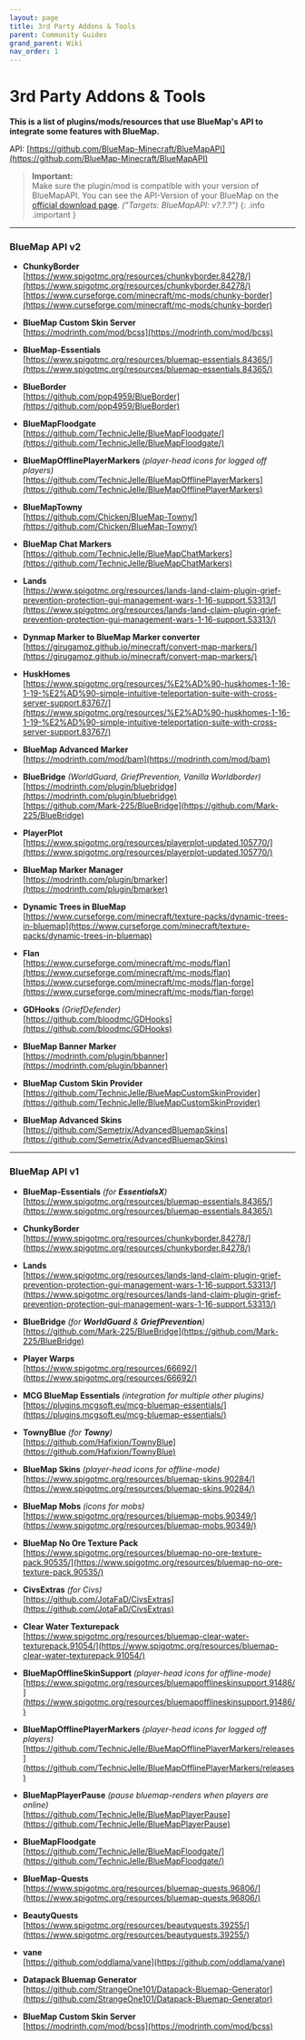 ```yaml
---
layout: page
title: 3rd Party Addons & Tools
parent: Community Guides
grand_parent: Wiki
nav_order: 1
---
```


# 3rd Party Addons & Tools

**This is a list of plugins/mods/resources that use BlueMap's API to integrate some features with BlueMap.**

API: [https://github.com/BlueMap-Minecraft/BlueMapAPI](https://github.com/BlueMap-Minecraft/BlueMapAPI)

> **Important:**<br>
> Make sure the plugin/mod is compatible with your version of BlueMapAPI. You can see the API-Version of your BlueMap
> on the [official download page](https://github.com/BlueMap-Minecraft/BlueMap/releases/latest). *("Targets: BlueMapAPI: v?.?.?")*
{: .info .important }

----
### BlueMap API v2

- **ChunkyBorder**  
[https://www.spigotmc.org/resources/chunkyborder.84278/](https://www.spigotmc.org/resources/chunkyborder.84278/)  
[https://www.curseforge.com/minecraft/mc-mods/chunky-border](https://www.curseforge.com/minecraft/mc-mods/chunky-border)

- **BlueMap Custom Skin Server**  
[https://modrinth.com/mod/bcss](https://modrinth.com/mod/bcss)

- **BlueMap-Essentials**  
[https://www.spigotmc.org/resources/bluemap-essentials.84365/](https://www.spigotmc.org/resources/bluemap-essentials.84365/)

- **BlueBorder**  
[https://github.com/pop4959/BlueBorder](https://github.com/pop4959/BlueBorder)

- **BlueMapFloodgate**  
[https://github.com/TechnicJelle/BlueMapFloodgate/](https://github.com/TechnicJelle/BlueMapFloodgate/)

- **BlueMapOfflinePlayerMarkers** *(player-head icons for logged off players)*  
[https://github.com/TechnicJelle/BlueMapOfflinePlayerMarkers](https://github.com/TechnicJelle/BlueMapOfflinePlayerMarkers)

- **BlueMapTowny**  
[https://github.com/Chicken/BlueMap-Towny/](https://github.com/Chicken/BlueMap-Towny/)

- **BlueMap Chat Markers**  
[https://github.com/TechnicJelle/BlueMapChatMarkers](https://github.com/TechnicJelle/BlueMapChatMarkers)

- **Lands**  
[https://www.spigotmc.org/resources/lands-land-claim-plugin-grief-prevention-protection-gui-management-wars-1-16-support.53313/](https://www.spigotmc.org/resources/lands-land-claim-plugin-grief-prevention-protection-gui-management-wars-1-16-support.53313/)

- **Dynmap Marker to BlueMap Marker converter**  
[https://girugamoz.github.io/minecraft/convert-map-markers/](https://girugamoz.github.io/minecraft/convert-map-markers/)
  
- **HuskHomes**  
  [https://www.spigotmc.org/resources/%E2%AD%90-huskhomes-1-16-1-19-%E2%AD%90-simple-intuitive-teleportation-suite-with-cross-server-support.83767/](https://www.spigotmc.org/resources/%E2%AD%90-huskhomes-1-16-1-19-%E2%AD%90-simple-intuitive-teleportation-suite-with-cross-server-support.83767/)

- **BlueMap Advanced Marker**  
  [https://modrinth.com/mod/bam](https://modrinth.com/mod/bam)

- **BlueBridge** *(WorldGuard, GriefPrevention, Vanilla Worldborder)*  
  [https://modrinth.com/plugin/bluebridge](https://modrinth.com/plugin/bluebridge)  
  [https://github.com/Mark-225/BlueBridge](https://github.com/Mark-225/BlueBridge)

- **PlayerPlot**  
  [https://www.spigotmc.org/resources/playerplot-updated.105770/](https://www.spigotmc.org/resources/playerplot-updated.105770/)

- **BlueMap Marker Manager**  
  [https://modrinth.com/plugin/bmarker](https://modrinth.com/plugin/bmarker)

- **Dynamic Trees in BlueMap**  
  [https://www.curseforge.com/minecraft/texture-packs/dynamic-trees-in-bluemap](https://www.curseforge.com/minecraft/texture-packs/dynamic-trees-in-bluemap)

- **Flan**  
  [https://www.curseforge.com/minecraft/mc-mods/flan](https://www.curseforge.com/minecraft/mc-mods/flan)  
  [https://www.curseforge.com/minecraft/mc-mods/flan-forge](https://www.curseforge.com/minecraft/mc-mods/flan-forge)

- **GDHooks** *(GriefDefender)*  
  [https://github.com/bloodmc/GDHooks](https://github.com/bloodmc/GDHooks)

- **BlueMap Banner Marker**  
  [https://modrinth.com/plugin/bbanner](https://modrinth.com/plugin/bbanner)

- **BlueMap Custom Skin Provider**  
  [https://github.com/TechnicJelle/BlueMapCustomSkinProvider](https://github.com/TechnicJelle/BlueMapCustomSkinProvider)

- **BlueMap Advanced Skins**  
  [https://github.com/Semetrix/AdvancedBluemapSkins](https://github.com/Semetrix/AdvancedBluemapSkins)

----
### BlueMap API v1

- **BlueMap-Essentials** *(for **EssentialsX**)*<br>
  [https://www.spigotmc.org/resources/bluemap-essentials.84365/](https://www.spigotmc.org/resources/bluemap-essentials.84365/)

- **ChunkyBorder**<br>
  [https://www.spigotmc.org/resources/chunkyborder.84278/](https://www.spigotmc.org/resources/chunkyborder.84278/)

- **Lands**<br>
  [https://www.spigotmc.org/resources/lands-land-claim-plugin-grief-prevention-protection-gui-management-wars-1-16-support.53313/](https://www.spigotmc.org/resources/lands-land-claim-plugin-grief-prevention-protection-gui-management-wars-1-16-support.53313/)

- **BlueBridge** *(for **WorldGuard** & **GriefPrevention**)*<br>
  [https://github.com/Mark-225/BlueBridge](https://github.com/Mark-225/BlueBridge)

- **Player Warps**<br>
  [https://www.spigotmc.org/resources/66692/](https://www.spigotmc.org/resources/66692/)

- **MCG BlueMap Essentials** *(integration for multiple other plugins)*<br>
  [https://plugins.mcgsoft.eu/mcg-bluemap-essentials/](https://plugins.mcgsoft.eu/mcg-bluemap-essentials/)

- **TownyBlue** *(for **Towny**)*<br>
  [https://github.com/Hafixion/TownyBlue](https://github.com/Hafixion/TownyBlue)
  
- **BlueMap Skins** *(player-head icons for offline-mode)*<br>
  [https://www.spigotmc.org/resources/bluemap-skins.90284/](https://www.spigotmc.org/resources/bluemap-skins.90284/)

- **BlueMap Mobs** *(icons for mobs)*<br>
  [https://www.spigotmc.org/resources/bluemap-mobs.90349/](https://www.spigotmc.org/resources/bluemap-mobs.90349/)

- **BlueMap No Ore Texture Pack**<br>
  [https://www.spigotmc.org/resources/bluemap-no-ore-texture-pack.90535/](https://www.spigotmc.org/resources/bluemap-no-ore-texture-pack.90535/)
  
- **CivsExtras** *(for Civs)*<br>
  [https://github.com/JotaFaD/CivsExtras](https://github.com/JotaFaD/CivsExtras)

- **Clear Water Texturepack**<br>
  [https://www.spigotmc.org/resources/bluemap-clear-water-texturepack.91054/](https://www.spigotmc.org/resources/bluemap-clear-water-texturepack.91054/)

- **BlueMapOfflineSkinSupport** *(player-head icons for offline-mode)*<br>
  [https://www.spigotmc.org/resources/bluemapofflineskinsupport.91486/](https://www.spigotmc.org/resources/bluemapofflineskinsupport.91486/)

- **BlueMapOfflinePlayerMarkers** *(player-head icons for logged off players)*<br>
  [https://github.com/TechnicJelle/BlueMapOfflinePlayerMarkers/releases](https://github.com/TechnicJelle/BlueMapOfflinePlayerMarkers/releases)

- **BlueMapPlayerPause** *(pause bluemap-renders when players are online)*<br>
  [https://github.com/TechnicJelle/BlueMapPlayerPause](https://github.com/TechnicJelle/BlueMapPlayerPause)

- **BlueMapFloodgate**<br>
  [https://github.com/TechnicJelle/BlueMapFloodgate/](https://github.com/TechnicJelle/BlueMapFloodgate/)

- **BlueMap-Quests**<br>
  [https://www.spigotmc.org/resources/bluemap-quests.96806/](https://www.spigotmc.org/resources/bluemap-quests.96806/)

- **BeautyQuests**<br>
  [https://www.spigotmc.org/resources/beautyquests.39255/](https://www.spigotmc.org/resources/beautyquests.39255/)

- **vane**<br>
  [https://github.com/oddlama/vane](https://github.com/oddlama/vane)

- **Datapack Bluemap Generator**<br>
  [https://github.com/StrangeOne101/Datapack-Bluemap-Generator](https://github.com/StrangeOne101/Datapack-Bluemap-Generator)

- **BlueMap Custom Skin Server**<br>
  [https://modrinth.com/mod/bcss](https://modrinth.com/mod/bcss)
